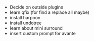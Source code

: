 - Decide on outside plugins
- learn qfix (for find a replace all maybe)
- install harpoon
- install undotree
- learn about mini surround
- insert custom prompt for avante

